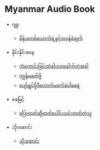 # Myanmar Audio Book

- ဂျူး
    - [မိန်းမတစ်ယောက်ရဲ့ဖွင့်ဟဝန်ခံချက်](https://github.com/natsoe420/myanmar-audio-book/tree/main/%E1%80%82%E1%80%BB%E1%80%B0%E1%80%B8/%E1%80%99%E1%80%AD%E1%80%94%E1%80%BA%E1%80%B8%E1%80%99%E1%80%90%E1%80%85%E1%80%BA%E1%80%9A%E1%80%B1%E1%80%AC%E1%80%80%E1%80%BA%E1%80%9B%E1%80%B2%E1%80%B7%E1%80%96%E1%80%BD%E1%80%84%E1%80%BA%E1%80%B7%E1%80%9F%E1%80%9D%E1%80%94%E1%80%BA%E1%80%81%E1%80%B6%E1%80%81%E1%80%BB%E1%80%80%E1%80%BA)

- နိုင်းနိုင်းစနေ
    - [ကံကောင်းခြင်းတံခါးလာခေါက်တဲ့အခါ](https://github.com/natsoe420/myanmar-audio-book/tree/main/%E1%80%94%E1%80%AD%E1%80%AF%E1%80%84%E1%80%BA%E1%80%B8%E1%80%94%E1%80%AD%E1%80%AF%E1%80%84%E1%80%BA%E1%80%B8%E1%80%85%E1%80%94%E1%80%B1/%E1%80%80%E1%80%B6%E1%80%80%E1%80%B1%E1%80%AC%E1%80%84%E1%80%BA%E1%80%B8%E1%80%81%E1%80%BC%E1%80%84%E1%80%BA%E1%80%B8%E1%80%90%E1%80%B6%E1%80%81%E1%80%AB%E1%80%B8%E1%80%9C%E1%80%AC%E1%80%81%E1%80%B1%E1%80%AB%E1%80%80%E1%80%BA%E1%80%90%E1%80%B2%E1%80%B7%E1%80%A1%E1%80%81%E1%80%AB)
    - [ကျွန်မဖတ်ဖို့](https://github.com/natsoe420/myanmar-audio-book/tree/main/%E1%80%94%E1%80%AD%E1%80%AF%E1%80%84%E1%80%BA%E1%80%B8%E1%80%94%E1%80%AD%E1%80%AF%E1%80%84%E1%80%BA%E1%80%B8%E1%80%85%E1%80%94%E1%80%B1/%E1%80%80%E1%80%BB%E1%80%BD%E1%80%94%E1%80%BA%E1%80%99%E1%80%96%E1%80%90%E1%80%BA%E1%80%96%E1%80%AD%E1%80%AF%E1%80%B7)
    - [ပျော်ရွှင်ဖို့ဒီလောက်မခက်ခဲပါစေနဲ့](https://github.com/natsoe420/myanmar-audio-book/tree/main/%E1%80%94%E1%80%AD%E1%80%AF%E1%80%84%E1%80%BA%E1%80%B8%E1%80%94%E1%80%AD%E1%80%AF%E1%80%84%E1%80%BA%E1%80%B8%E1%80%85%E1%80%94%E1%80%B1/%E1%80%95%E1%80%BB%E1%80%B1%E1%80%AC%E1%80%BA%E1%80%9B%E1%80%BD%E1%80%BE%E1%80%84%E1%80%BA%E1%80%96%E1%80%AD%E1%80%AF%E1%80%B7%E1%80%92%E1%80%AE%E1%80%9C%E1%80%B1%E1%80%AC%E1%80%80%E1%80%BA%E1%80%99%E1%80%81%E1%80%80%E1%80%BA%E1%80%81%E1%80%B2%E1%80%95%E1%80%AB%E1%80%85%E1%80%B1%E1%80%94%E1%80%B2%E1%80%B7)

- ဖေမြင့်
    - [ပြောတတ်ဆိုတတ်ပေါင်းသင်းတတ်တဲ့သူ](https://github.com/natsoe420/myanmar-audio-book/tree/main/%E1%80%96%E1%80%B1%E1%80%99%E1%80%BC%E1%80%84%E1%80%BA%E1%80%B7/%E1%80%95%E1%80%BC%E1%80%B1%E1%80%AC%E1%80%90%E1%80%90%E1%80%BA%E1%80%86%E1%80%AD%E1%80%AF%E1%80%90%E1%80%90%E1%80%BA%E1%80%95%E1%80%B1%E1%80%AB%E1%80%84%E1%80%BA%E1%80%B8%E1%80%9E%E1%80%84%E1%80%BA%E1%80%B8%E1%80%90%E1%80%90%E1%80%BA%E1%80%90%E1%80%B2%E1%80%B7%E1%80%9E%E1%80%B0)

- သိုးဆောင်း
    - [သိုးဆောင်း](https://github.com/natsoe420/myanmar-audio-book/tree/main/%E1%80%9E%E1%80%AD%E1%80%AF%E1%80%B8%E1%80%86%E1%80%B1%E1%80%AC%E1%80%84%E1%80%BA%E1%80%B8/%E1%80%A1%E1%80%80%E1%80%BC%E1%80%84%E1%80%BA%E1%80%9E%E1%80%B0%E1%80%9E%E1%80%8A%E1%80%BA)
